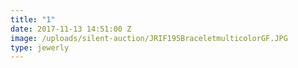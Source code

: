 ```yaml
---
title: "1"
date: 2017-11-13 14:51:00 Z
image: /uploads/silent-auction/JRIF195BraceletmulticolorGF.JPG
type: jewerly
---
```


